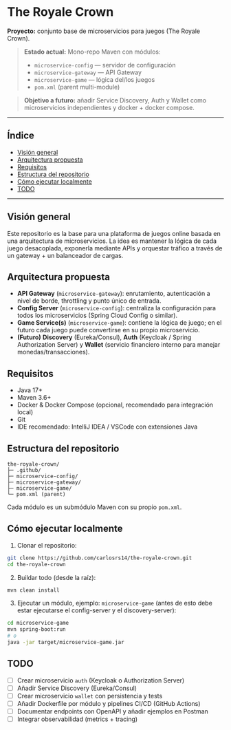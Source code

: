 # The Royale Crown

**Proyecto:** conjunto base de microservicios para juegos (The Royale Crown).

> **Estado actual:** Mono-repo Maven con módulos:
>
> * `microservice-config` — servidor de configuración
> * `microservice-gateway` — API Gateway
> * `microservice-game` — lógica del/los juegos
> * `pom.xml` (parent multi-module)

> **Objetivo a futuro:** añadir Service Discovery, Auth y Wallet como microservicios independientes y docker + docker compose.

---

## Índice

* [Visión general](#visión-general)
* [Arquitectura propuesta](#arquitectura-propuesta)
* [Requisitos](#requisitos)
* [Estructura del repositorio](#estructura-del-repositorio)
* [Cómo ejecutar localmente](#cómo-ejecutar-localmente)
* [TODO](#todo)

---

## Visión general

Este repositorio es la base para una plataforma de juegos online basada en una arquitectura de microservicios. La idea es mantener la lógica de cada juego desacoplada, exponerla mediante APIs y orquestar tráfico a través de un gateway + un balanceador de cargas.

## Arquitectura propuesta

* **API Gateway** (`microservice-gateway`): enrutamiento, autenticación a nivel de borde, throttling y punto único de entrada.
* **Config Server** (`microservice-config`): centraliza la configuración para todos los microservicios (Spring Cloud Config o similar).
* **Game Service(s)** (`microservice-game`): contiene la lógica de juego; en el futuro cada juego puede convertirse en su propio microservicio.
* **(Futuro)** **Discovery** (Eureka/Consul), **Auth** (Keycloak / Spring Authorization Server) y **Wallet** (servicio financiero interno para manejar monedas/transacciones).

## Requisitos

* Java 17+
* Maven 3.6+
* Docker & Docker Compose (opcional, recomendado para integración local)
* Git
* IDE recomendado: IntelliJ IDEA / VSCode con extensiones Java

## Estructura del repositorio

```
the-royale-crown/
├─ .github/
├─ microservice-config/
├─ microservice-gateway/
├─ microservice-game/
└─ pom.xml (parent)
```

Cada módulo es un submódulo Maven con su propio `pom.xml`.

## Cómo ejecutar localmente

1. Clonar el repositorio:

```bash
git clone https://github.com/carlosrs14/the-royale-crown.git
cd the-royale-crown
```

2. Buildar todo (desde la raíz):

```bash
mvn clean install
```

3. Ejecutar un módulo, ejemplo: `microservice-game` (antes de esto debe estar ejecutarse el config-server y el discovery-server):

```bash
cd microservice-game
mvn spring-boot:run
# o
java -jar target/microservice-game.jar
```

## TODO

* [ ] Crear microservicio `auth` (Keycloak o Authorization Server)
* [ ] Añadir Service Discovery (Eureka/Consul)
* [ ] Crear microservicio `wallet` con persistencia y tests
* [ ] Añadir Dockerfile por módulo y pipelines CI/CD (GitHub Actions)
* [ ] Documentar endpoints con OpenAPI y añadir ejemplos en Postman
* [ ] Integrar observabilidad (metrics + tracing)

